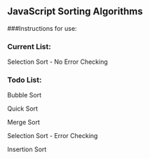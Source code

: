 ## JavaScript Sorting Algorithms

###Instructions for use:

### Current List:
Selection Sort - No Error Checking

### Todo List:
Bubble Sort

Quick Sort

Merge Sort

Selection Sort - Error Checking

Insertion Sort
